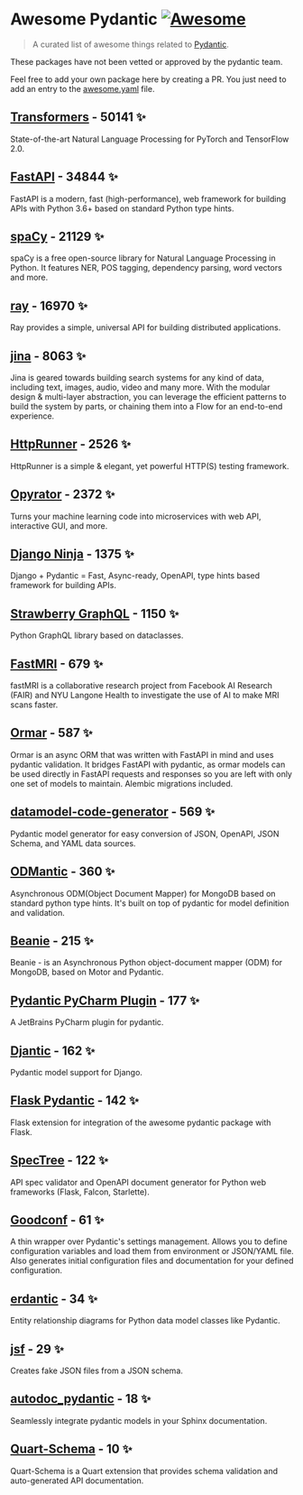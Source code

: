 # Awesome Pydantic [![Awesome](https://awesome.re/badge-flat.svg)](https://github.com/sindresorhus/awesome)

> A curated list of awesome things related to [Pydantic](https://pydantic-docs.helpmanual.io/).

These packages have not been vetted or approved by the pydantic team.

Feel free to add your own package here by creating a PR. You just need to add an entry to the [awesome.yaml](./awesome.yaml) file.


## [Transformers](https://github.com/huggingface/transformers) - 50141 ✨

State-of-the-art Natural Language Processing for PyTorch and TensorFlow 2.0.

## [FastAPI](https://github.com/tiangolo/fastapi) - 34844 ✨

FastAPI is a modern, fast (high-performance), web framework for building APIs with Python 3.6+ based on standard Python type hints.

## [spaCy](https://github.com/explosion/spaCy) - 21129 ✨

spaCy is a free open-source library for Natural Language Processing in Python. It features NER, POS tagging, dependency parsing, word vectors and more.

## [ray](https://github.com/ray-project/ray) - 16970 ✨

Ray provides a simple, universal API for building distributed applications.

## [jina](https://github.com/jina-ai/jina) - 8063 ✨

Jina is geared towards building search systems for any kind of data, including text, images, audio, video and many more. With the modular design & multi-layer abstraction, you can leverage the efficient patterns to build the system by parts, or chaining them into a Flow for an end-to-end experience.

## [HttpRunner](https://github.com/httprunner/httprunner) - 2526 ✨

HttpRunner is a simple & elegant, yet powerful HTTP(S) testing framework.

## [Opyrator](https://github.com/ml-tooling/opyrator) - 2372 ✨

Turns your machine learning code into microservices with web API, interactive GUI, and more.

## [Django Ninja](https://github.com/vitalik/django-ninja) - 1375 ✨

Django + Pydantic = Fast, Async-ready, OpenAPI, type hints based framework for building APIs.

## [Strawberry GraphQL](https://github.com/strawberry-graphql/strawberry) - 1150 ✨

Python GraphQL library based on dataclasses.

## [FastMRI](https://github.com/facebookresearch/fastMRI) - 679 ✨

fastMRI is a collaborative research project from Facebook AI Research (FAIR) and NYU Langone Health to investigate the use of AI to make MRI scans faster.

## [Ormar](https://github.com/collerek/ormar) - 587 ✨

Ormar is an async ORM that was written with FastAPI in mind and uses pydantic validation. It bridges FastAPI with pydantic, as ormar models can be used directly in FastAPI requests and responses so you are left with only one set of models to maintain. Alembic migrations included.

## [datamodel-code-generator](https://github.com/koxudaxi/datamodel-code-generator) - 569 ✨

Pydantic model generator for easy conversion of JSON, OpenAPI, JSON Schema, and YAML data sources.

## [ODMantic](https://github.com/art049/odmantic) - 360 ✨

Asynchronous ODM(Object Document Mapper) for MongoDB based on standard python type hints. It's built on top of pydantic for model definition and validation.

## [Beanie](https://github.com/roman-right/beanie) - 215 ✨

Beanie - is an Asynchronous Python object-document mapper (ODM) for MongoDB, based on Motor and Pydantic.

## [Pydantic PyCharm Plugin](https://github.com/koxudaxi/pydantic-pycharm-plugin) - 177 ✨

A JetBrains PyCharm plugin for pydantic.

## [Djantic](https://github.com/jordaneremieff/djantic) - 162 ✨

Pydantic model support for Django.

## [Flask Pydantic](https://github.com/bauerji/flask_pydantic) - 142 ✨

Flask extension for integration of the awesome pydantic package with Flask.

## [SpecTree](https://github.com/0b01001001/spectree) - 122 ✨

API spec validator and OpenAPI document generator for Python web frameworks (Flask, Falcon, Starlette).

## [Goodconf](https://github.com/lincolnloop/goodconf) - 61 ✨

A thin wrapper over Pydantic's settings management. Allows you to define configuration variables and load them from environment or JSON/YAML file. Also generates initial configuration files and documentation for your defined configuration.

## [erdantic](https://github.com/drivendataorg/erdantic) - 34 ✨

Entity relationship diagrams for Python data model classes like Pydantic.

## [jsf](https://github.com/ghandic/jsf) - 29 ✨

Creates fake JSON files from a JSON schema.

## [autodoc_pydantic](https://github.com/mansenfranzen/autodoc_pydantic) - 18 ✨

Seamlessly integrate pydantic models in your Sphinx documentation.

## [Quart-Schema](https://gitlab.com/pgjones/quart-schema) - 10 ✨

Quart-Schema is a Quart extension that provides schema validation and auto-generated API documentation.
